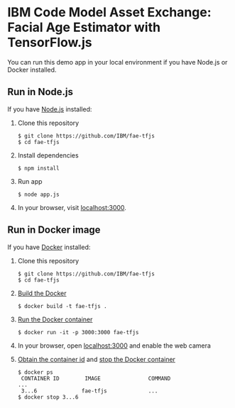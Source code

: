 # IBM Code Model Asset Exchange: Facial Age Estimator with TensorFlow.js

You can run this demo app in your local environment if you have Node.js or Docker installed.

## Run in Node.js

If you have [Node.js](https://nodejs.org/en/download/) installed:

1. Clone this repository

   ```
   $ git clone https://github.com/IBM/fae-tfjs
   $ cd fae-tfjs
   ```

2. Install dependencies

   ```
   $ npm install
   ```

3. Run app

   ```
   $ node app.js
   ```

4. In your browser, visit [localhost:3000](http://localhost:3000).


## Run in Docker image

If you have [Docker](https://www.docker.com/products/docker-desktop) installed:

1. Clone this repository

   ```
   $ git clone https://github.com/IBM/fae-tfjs
   $ cd fae-tfjs
   ```

2. [Build the Docker](https://docs.docker.com/engine/reference/commandline/build/)

   ```
   $ docker build -t fae-tfjs .
   ```

3. [Run the Docker container](https://docs.docker.com/engine/reference/commandline/run/)

   ```
   $ docker run -it -p 3000:3000 fae-tfjs
   ``` 

4. In your browser, open [localhost:3000](http://localhost:3000) and enable the web camera

5. [Obtain the container id](https://docs.docker.com/engine/reference/commandline/ps/) and [stop the Docker container](https://docs.docker.com/engine/reference/commandline/stop/)

   ```
   $ docker ps 
    CONTAINER ID        IMAGE               COMMAND                  ...
    3...6              fae-tfjs             ...
   $ docker stop 3...6  
   ```

